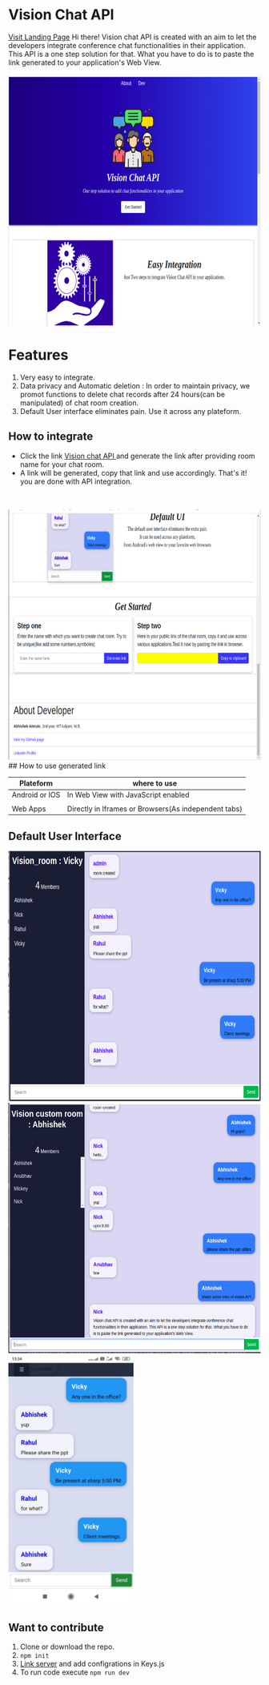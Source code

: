 # Vision Chat API
[Visit Landing Page](https://vision-chat-api.herokuapp.com/)
Hi there! Vision chat API is created with an aim to let the developers integrate conference chat functionalities in their application. This API is a one step solution for that. What you have to do is to paste the link generated to your application's Web View.  
<br>
         <img src='./public/img/screen.png' width="700px" height="500px" >
# Features

 1. Very easy to integrate.
 2. Data privacy and Automatic deletion : In order to maintain privacy, we promot functions to delete chat records after 24 hours(can be manipulated) of chat room creation.
 3. Default User interface eliminates pain. Use it across any plateform. 
 
 

## How to integrate

 - Click the link [Vision chat API ](https://vision-chat-api.herokuapp.com/)and generate the link after providing room name for your chat room.
 - A link will be generated, copy that link and use accordingly. That's it! you are done with API integration.
<br>
<br>
<img src='./public/img/get_started.png' width="700px" height="500px">
<br>
## How to use generated link

|  Plateform|where to use  |
|--|--|
| Android or IOS |In Web View with JavaScript enabled  |
|||
|Web Apps |Directly in Iframes or Browsers(As independent tabs) |

## Default User Interface

<img src='./public/img/desk_chat_one.png' width="700px" height="500px" style="float:center">
<br>
<img src='./public/img/desk_chat_two.png' width="700px" height="500px">
<br>
<img src='./public/img/mob_chat_one.jpeg' width="250px" height="500px">
<br>

## Want to contribute

 1. Clone or download the repo.
 2. `npm init`
 3. [Link server](https://firebase.google.com/docs/database/web/start) and add configrations in Keys.js
 4. To run code  execute `npm run dev`

